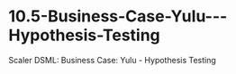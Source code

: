 # 10.5-Business-Case-Yulu---Hypothesis-Testing
Scaler DSML: Business Case: Yulu - Hypothesis Testing
